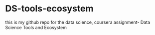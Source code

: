 # DS-tools-ecosystem
this is my github repo for the data science, coursera assignment- Data Science Tools and Ecosystem

